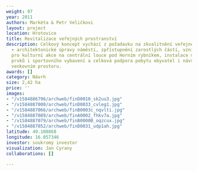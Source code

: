 ```yaml
---
weight: 97
year: 2011
authors: Markéta & Petr Veličkovi
layout: project
location: Hrotovice
title: Revitalizace veřejných prostranství
description: Celkový koncept vychází z požadavku na zkvalitnění veřejného prostranství
  - architektonické úpravy náměstí, zpřístupnění zarostlých částí, vznik prostranství
  pro kulturní akce na centrální louce pod Horním rybníkem, instalace mobiliáře, herních
  prvků i sportovního vybavení a celková podpora pobytu obyvatel i návštěvníků ve
  venkovním prostoru.
awards: []
category: Návrh
size: 2,42 ha
price: ''
images:
- "/v1584886796/archweb/finD0010_sk2uu3.jpg"
- "/v1584887000/archweb/finD0033_cvleg1.jpg"
- "/v1584887066/archweb/finB0003c_nqvlti.jpg"
- "/v1584887089/archweb/finA0002_fhkv7a.jpg"
- "/v1584887079/archweb/finB0000B_oqzcux.jpg"
- "/v1584887052/archweb/finD0031_udp1ah.jpg"
latitude: 49.108868
longitude: 16.057346
investor: soukromý investor
visualization: Jan Cyrany
collaborations: []

---
```

